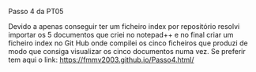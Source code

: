 Passo 4 da PT05

Devido a apenas conseguir ter um ficheiro index por repositório resolvi importar os 5 documentos que criei no notepad++ e no final criar um ficheiro index no Git Hub onde compilei 
os cinco ficheiros que produzi de modo que consiga visualizar os cinco documentos numa vez. Se preferir tem aqui o link: https://fmmv2003.github.io/Passo4.html/ 
